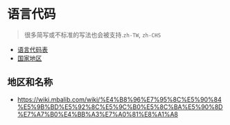 # 语言代码
> 很多简写或不标准的写法也会被支持.`zh-TW`, `zh-CHS`

- [语言代码表](http://www.lingoes.cn/zh/translator/langcode.htm)
- [国家地区](https://support.google.com/business/answer/6270107?hl=zh-Hans)

## 地区和名称
- https://wiki.mbalib.com/wiki/%E4%B8%96%E7%95%8C%E5%90%84%E5%9B%BD%E5%92%8C%E5%9C%B0%E5%8C%BA%E5%90%8D%E7%A7%B0%E4%BB%A3%E7%A0%81%E8%A1%A8
